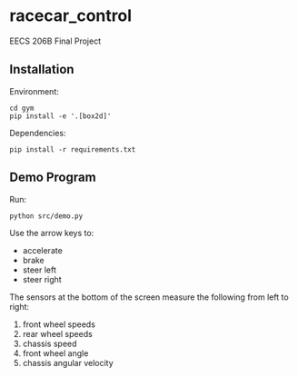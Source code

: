 # racecar_control
EECS 206B Final Project

## Installation
Environment:
```
cd gym
pip install -e '.[box2d]'
```

Dependencies:
```
pip install -r requirements.txt
```


## Demo Program
Run:
```
python src/demo.py
```

Use the arrow keys to:
- accelerate
- brake
- steer left
- steer right

The sensors at the bottom of the screen measure the following from left to right:
1. front wheel speeds
2. rear wheel speeds
3. chassis speed
4. front wheel angle
5. chassis angular velocity
